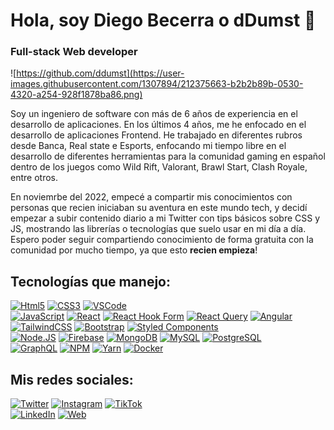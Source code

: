 # Hola, soy Diego Becerra o **dDumst** 👋
### Full-stack Web developer

![https://github.com/ddumst](https://user-images.githubusercontent.com/1307894/212375663-b2b2b89b-0530-4320-a254-928f1878ba86.png)

Soy un ingeniero de software con más de 6 años de experiencia en el desarrollo de aplicaciones. En los últimos 4 años, me he enfocado en el desarrollo de aplicaciones Frontend. He trabajado en diferentes rubros desde Banca, Real state e Esports, enfocando mi tiempo libre en el desarrollo de diferentes herramientas para la comunidad gaming en español dentro de los juegos como Wild Rift, Valorant, Brawl Start, Clash Royale, entre otros.

En noviemrbe del 2022, empecé a compartir mis conocimientos con personas que recien iniciaban su aventura en este mundo tech, y decidí empezar a subir contenido diario a mi Twitter con tips básicos sobre CSS y JS, mostrando las librerías o tecnologías que suelo usar en mi día a día. Espero poder seguir compartiendo conocimiento de forma gratuita con la comunidad por mucho tiempo, ya que esto **recien empieza**!

## Tecnologías que manejo:
[![Html5](https://img.shields.io/badge/Html5-E34F26?style=for-the-badge&logo=html5&logoColor=white&labelColor=101010)]()
[![CSS3](https://img.shields.io/badge/Css3-1572B6?style=for-the-badge&logo=css3&logoColor=white&labelColor=101010)]()
[![VSCode](https://img.shields.io/badge/VScode-007ACC?style=for-the-badge&logo=visualstudiocode&logoColor=white&labelColor=101010)]()
</br>
[![JavaScript](https://img.shields.io/badge/JavaScript-F7DF1E?style=for-the-badge&logo=javascript&logoColor=white&labelColor=101010)]()
[![React](https://img.shields.io/badge/React-61DAFB?style=for-the-badge&logo=react&logoColor=white&labelColor=101010)]()
[![React Hook Form](https://img.shields.io/badge/Hook_Form-EC5990?style=for-the-badge&logo=reacthookform&logoColor=white&labelColor=101010)]()
[![React Query](https://img.shields.io/badge/React_Query-FF4154?style=for-the-badge&logo=reactquery&logoColor=white&labelColor=101010)]()
[![Angular](https://img.shields.io/badge/Angular-DD0031?style=for-the-badge&logo=angular&logoColor=white&labelColor=101010)]()
</br>
[![TailwindCSS](https://img.shields.io/badge/Tailwind_CSS-06B6D4?style=for-the-badge&logo=tailwindcss&logoColor=white&labelColor=101010)]()
[![Bootstrap](https://img.shields.io/badge/Bootstrap-7952B3?style=for-the-badge&logo=bootstrap&logoColor=white&labelColor=101010)]()
[![Styled Components](https://img.shields.io/badge/Styled_Component-DB7093?style=for-the-badge&logo=styledcomponents&logoColor=white&labelColor=101010)]()
</br>
[![Node.JS](https://img.shields.io/badge/Node.JS-339933?style=for-the-badge&logo=node.js&logoColor=white&labelColor=101010)]()
[![Firebase](https://img.shields.io/badge/Firebase-FFCA28?style=for-the-badge&logo=firebase&logoColor=white&labelColor=101010)]()
[![MongoDB](https://img.shields.io/badge/MongoDB-47A248?style=for-the-badge&logo=mongodb&logoColor=white&labelColor=101010)]()
[![MySQL](https://img.shields.io/badge/MySQL-4479A1?style=for-the-badge&logo=mysql&logoColor=white&labelColor=101010)]()
[![PostgreSQL](https://img.shields.io/badge/PostgreSQL-4169E1?style=for-the-badge&logo=postgresql&logoColor=white&labelColor=101010)]()
</br>
[![GraphQL](https://img.shields.io/badge/GraphQL-311C87?style=for-the-badge&logo=apollographql&logoColor=white&labelColor=101010)]()
[![NPM](https://img.shields.io/badge/NPM-CB3837?style=for-the-badge&logo=npm&logoColor=white&labelColor=101010)]()
[![Yarn](https://img.shields.io/badge/Yarn-2C8EBB?style=for-the-badge&logo=yarn&logoColor=white&labelColor=101010)]()
[![Docker](https://img.shields.io/badge/Docker-2496ED?style=for-the-badge&logo=docker&logoColor=white&labelColor=101010)]()

## Mis redes sociales:

[![Twitter](https://img.shields.io/badge/Twitter-@ddumst-1DA1F2?style=for-the-badge&logo=twitter&logoColor=white&labelColor=101010)](https://twitter.com/ddumst)
[![Instagram](https://img.shields.io/badge/Instagram-@ddumst-E4405F?style=for-the-badge&logo=instagram&logoColor=white&labelColor=101010)](https://instagram.com/ddumst)
[![TikTok](https://img.shields.io/badge/TikTok-@ddumst.dev-69C9D0?style=for-the-badge&logo=tiktok&logoColor=white&labelColor=101010)](https://tiktok.com/@ddumst.dev)
</br>
[![LinkedIn](https://img.shields.io/badge/LinkedIn-Diego_Becerra-0077B5?style=for-the-badge&logo=linkedin&logoColor=white&labelColor=101010)](https://www.linkedin.com/in/diego-becerra-correa-3898b683)
[![Web](https://img.shields.io/badge/Web-ddumst.dev-14a1f0?style=for-the-badge&logo=dev.to&logoColor=white&labelColor=101010)](https://ddumst.dev)
